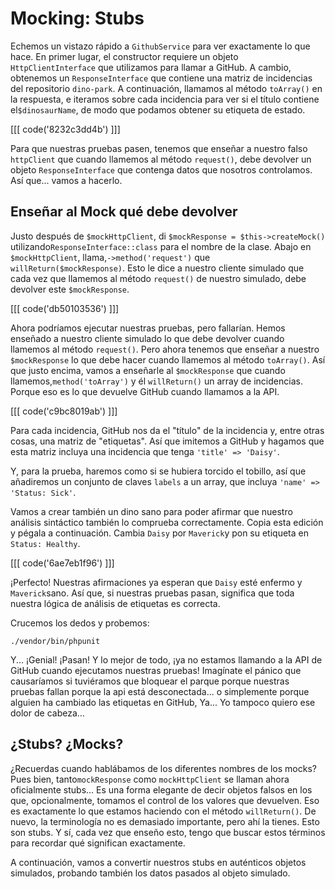 # Mocking: Stubs

Echemos un vistazo rápido a `GithubService` para ver exactamente lo que hace. En primer lugar, el constructor requiere un objeto `HttpClientInterface` que utilizamos para llamar a GitHub. A cambio, obtenemos un `ResponseInterface` que contiene una matriz de incidencias del repositorio `dino-park`. A continuación, llamamos al método `toArray()` en la respuesta, e iteramos sobre cada incidencia para ver si el título contiene el`$dinosaurName`, de modo que podamos obtener su etiqueta de estado.

[[[ code('8232c3dd4b') ]]]

Para que nuestras pruebas pasen, tenemos que enseñar a nuestro falso `httpClient` que cuando llamemos al método `request()`, debe devolver un objeto `ResponseInterface` que contenga datos que nosotros controlamos. Así que... vamos a hacerlo.

## Enseñar al Mock qué debe devolver

Justo después de `$mockHttpClient`, di `$mockResponse = $this->createMock()` utilizando`ResponseInterface::class` para el nombre de la clase. Abajo en `$mockHttpClient`, llama,`->method('request')` que `willReturn($mockResponse)`. Esto le dice a nuestro cliente simulado que cada vez que llamemos al método `request()` de nuestro simulado, debe devolver este `$mockResponse`.

[[[ code('db50103536') ]]]

Ahora podríamos ejecutar nuestras pruebas, pero fallarían. Hemos enseñado a nuestro cliente simulado lo que debe devolver cuando llamemos al método `request()`. Pero ahora tenemos que enseñar a nuestro `$mockResponse` lo que debe hacer cuando llamemos al método `toArray()`. Así que justo encima, vamos a enseñarle al `$mockResponse` que cuando llamemos,`method('toArray')` y él `willReturn()` un array de incidencias. Porque eso es lo que devuelve GitHub cuando llamamos a la API.

[[[ code('c9bc8019ab') ]]]

Para cada incidencia, GitHub nos da el "título" de la incidencia y, entre otras cosas, una matriz de "etiquetas". Así que imitemos a GitHub y hagamos que esta matriz incluya una incidencia que tenga `'title' => 'Daisy'`.

Y, para la prueba, haremos como si se hubiera torcido el tobillo, así que añadiremos un conjunto de claves `labels` a un array, que incluya `'name' => 'Status: Sick'`.

Vamos a crear también un dino sano para poder afirmar que nuestro análisis sintáctico también lo comprueba correctamente. Copia esta edición y pégala a continuación. Cambia `Daisy` por `Maverick`y pon su etiqueta en `Status: Healthy`.

[[[ code('6ae7eb1f96') ]]]

¡Perfecto! Nuestras afirmaciones ya esperan que `Daisy` esté enfermo y `Maverick`sano. Así que, si nuestras pruebas pasan, significa que toda nuestra lógica de análisis de etiquetas es correcta.

Crucemos los dedos y probemos:

```terminal
./vendor/bin/phpunit
```

Y... ¡Genial! ¡Pasan! Y lo mejor de todo, ¡ya no estamos llamando a la API de GitHub cuando ejecutamos nuestras pruebas! Imagínate el pánico que causaríamos si tuviéramos que bloquear el parque porque nuestras pruebas fallan porque la api está desconectada... o simplemente porque alguien ha cambiado las etiquetas en GitHub, Ya... Yo tampoco quiero ese dolor de cabeza...

## ¿Stubs? ¿Mocks?

¿Recuerdas cuando hablábamos de los diferentes nombres de los mocks? Pues bien, tanto`mockResponse` como `mockHttpClient` se llaman ahora oficialmente stubs... Es una forma elegante de decir objetos falsos en los que, opcionalmente, tomamos el control de los valores que devuelven. Eso es exactamente lo que estamos haciendo con el método `willReturn()`. De nuevo, la terminología no es demasiado importante, pero ahí la tienes. Esto son stubs. Y sí, cada vez que enseño esto, tengo que buscar estos términos para recordar qué significan exactamente.

A continuación, vamos a convertir nuestros stubs en auténticos objetos simulados, probando también los datos pasados al objeto simulado.
